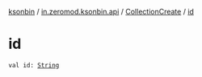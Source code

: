 [ksonbin](../../index.md) / [in.zeromod.ksonbin.api](../index.md) / [CollectionCreate](index.md) / [id](./id.md)

# id

`val id: `[`String`](https://kotlinlang.org/api/latest/jvm/stdlib/kotlin/-string/index.html)